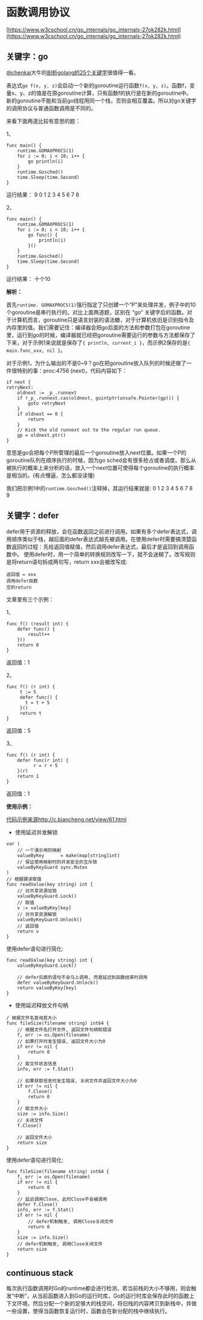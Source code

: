 # 函数调用协议 #

[https://www.w3cschool.cn/go_internals/go_internals-27ok282k.html](https://www.w3cschool.cn/go_internals/go_internals-27ok282k.html)

## 关键字：go ##

[@chenkai](https://juejin.im/user/59ef54625188252c23120ead)大牛的[剖析golang的25个关键字](https://juejin.im/post/5b43674d5188251b176a4c8b)很值得一看。

表达式`go f(x, y, z)`会启动一个新的goroutine运行函数`f(x, y, z)`。函数f，变量x、y、z的值是在原goroutine计算，只有函数f的执行是在新的goroutine中。新的goroutine不能和当前go线程用同一个栈，否则会相互覆盖。所以对go关键字的调用协议与普通函数调用是不同的。

来看下面两道比较有意思的题：

1、

```golang
func main() {
    runtime.GOMAXPROCS(1)
    for i := 0; i < 10; i++ {
        go println(i)
    }
    runtime.Gosched()
    time.Sleep(time.Second)
}
```

运行结果： 9 0 1 2 3 4 5 6 7 8

2、

```golang
func main() {
    runtime.GOMAXPROCS(1)
    for i := 0; i < 10; i++ {
        go func() {
            println(i)
        }()
    }
    runtime.Gosched()
    time.Sleep(time.Second)
}
```

运行结果： 十个10

**解析：**

首先`runtime. GOMAXPROCS(1)`强行指定了只创建一个“P”来处理并发，例子中的10个goroutine是串行执行的。对比上面两道题，区别在 “go” 关键字后的函数。对于计算机而言，goroutine只是语言封装的语法糖，对于计算机依旧是识别指令及内存里的值。我们需要记住：编译器会把go后面的方法和参数打包在goroutine里，运行到go的时候，编译器就已经把goroutine需要运行的参数与方法都保存了下来，对于示例1来说就是保存了`{ println, current_i }`，而示例2保存的是`{ main.func_xxx, nil }`。

对于示例1，为什么输出的不是0~9？go在把goroutine放入队列的时候还做了一件很特别的事：proc:4756 (next)，代码内容如下：

```golang
if next {
retryNext:
	oldnext := _p_.runnext
	if !_p_.runnext.cas(oldnext, guintptr(unsafe.Pointer(gp))) {
		goto retryNext
	}
	if oldnext == 0 {
		return
	}
	// Kick the old runnext out to the regular run queue.
	gp = oldnext.ptr()
}
```

意思是go会把每个P所管理的最后一个goroutine放入next位置。如果一个P的goroutine队列在顺序执行的时候，因为go sched会有很多抢占或者调度。那么从被执行的概率上来分析的话，放入一个next位置可使得每个goroutine的执行概率是相当的。(有点懵逼，怎么都没读懂)

我们把示例1中的`runtime.Gosched()`注释掉，其运行结果就是: 0 1 2 3 4 5 6 7 8 9

## 关键字：defer ##

defer用于资源的释放，会在函数返回之前进行调用。如果有多个defer表达式，调用顺序类似于栈，越后面的defer表达式越先被调用。在使用defer时需要搞清楚函数返回的过程：先给返回值赋值，然后调用defer表达式，最后才是返回到调用函数中。
使用defer时，用一个简单的转换规则改写一下，就不会迷糊了。改写规则是将return语句拆成两句写，return xxx会被改写成:
```
返回值 = xxx
调用defer函数
空的return
```

文章里有三个示例：

1、

```golang
func f() (result int) {
    defer func() {
        result++
    }()
    return 0
}
```
返回值：1

2、
```golang
func f() (r int) {
     t := 5
     defer func() {
       t = t + 5
     }()
     return t
}
```
返回值：5

3、
```golang
func f() (r int) {
    defer func(r int) {
          r = r + 5
    }(r)
    return 1
}
```
返回值：1

**使用示例：**

[代码示例来源http://c.biancheng.net/view/61.html](http://c.biancheng.net/view/61.html)

- 使用延迟并发解锁

```golang
var (
    // 一个演示用的映射
    valueByKey      = make(map[string]int)
    // 保证使用映射时的并发安全的互斥锁
    valueByKeyGuard sync.Mutex
)
// 根据键读取值
func readValue(key string) int {
    // 对共享资源加锁
    valueByKeyGuard.Lock()
    // 取值
    v := valueByKey[key]
    // 对共享资源解锁
    valueByKeyGuard.Unlock()
    // 返回值
    return v
}
```

使用defer语句进行简化:

```
func readValue(key string) int {
    valueByKeyGuard.Lock()
   
    // defer后面的语句不会马上调用, 而是延迟到函数结束时调用
    defer valueByKeyGuard.Unlock()
    return valueByKey[key]
}
```

- 使用延迟释放文件句柄

```golang
/ 根据文件名查询其大小
func fileSize(filename string) int64 {
    // 根据文件名打开文件, 返回文件句柄和错误
    f, err := os.Open(filename)
    // 如果打开时发生错误, 返回文件大小为0
    if err != nil {
        return 0
    }
    // 取文件状态信息
    info, err := f.Stat()
   
    // 如果获取信息时发生错误, 关闭文件并返回文件大小为0
    if err != nil {
        f.Close()
        return 0
    }
    // 取文件大小
    size := info.Size()
    // 关闭文件
    f.Close()
   
    // 返回文件大小
    return size
}
```

使用defer语句进行简化:

```golang
func fileSize(filename string) int64 {
    f, err := os.Open(filename)
    if err != nil {
        return 0
    }
    // 延迟调用Close, 此时Close不会被调用
    defer f.Close()
    info, err := f.Stat()
    if err != nil {
        // defer机制触发, 调用Close关闭文件
        return 0
    }
    size := info.Size()
    // defer机制触发, 调用Close关闭文件
    return size
}
```

## continuous stack ##

每次执行函数调用时Go的runtime都会进行检测，若当前栈的大小不够用，则会触发“中断”，从当前函数进入到Go的运行时库，Go的运行时库会保存此时的函数上下文环境，然后分配一个新的足够大的栈空间，将旧栈的内容拷贝到新栈中，并做一些设置，使得当函数恢复运行时，函数会在新分配的栈中继续执行。



